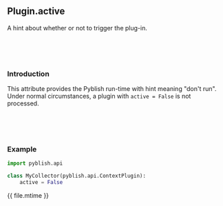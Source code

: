 ## Plugin.active

A hint about whether or not to trigger the plug-in.

<br>
<br>
<br>

### Introduction

This attribute provides the Pyblish run-time with hint meaning "don't run". Under normal circumstances, a plugin with `active = False` is not processed.

<br>
<br>
<br>

### Example

```python
import pyblish.api

class MyCollector(pyblish.api.ContextPlugin):
    active = False
```

<div class="modified-date">{{ file.mtime }}</div>